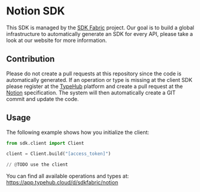 
# Notion SDK

This SDK is managed by the [SDK Fabric](https://sdk-fabric.org/) project.
Our goal is to build a global infrastructure to automatically generate
an SDK for every API, please take a look at our website for more information.

## Contribution

Please do not create a pull requests at this repository since the code is
automatically generated. If an operation or type is missing at the client SDK
please register at the [TypeHub](https://typehub.cloud/) platform and create
a pull request at the [Notion](https://app.typehub.cloud/d/sdkfabric/notion)
specification. The system will then automatically create a GIT commit and update
the code.

## Usage

The following example shows how you initialize the client:

```python
from sdk.client import Client

client = Client.build("[access_token]")

// @TODO use the client
```

You can find all available operations and types at:
https://app.typehub.cloud/d/sdkfabric/notion
